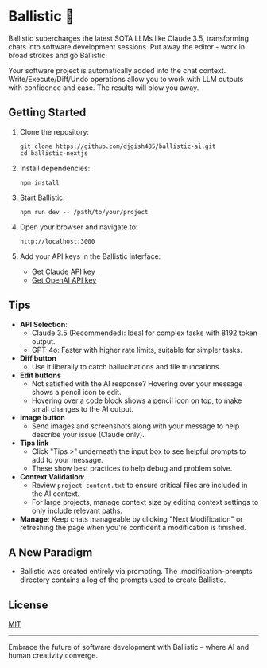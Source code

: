 # Ballistic 🚀

Ballistic supercharges the latest SOTA LLMs like Claude 3.5, transforming chats into software development sessions. Put away the editor - work in broad strokes and go Ballistic.

Your software project is automatically added into the chat context. Write/Execute/Diff/Undo operations allow you to work with LLM outputs with confidence and ease. The results will blow you away.

## Getting Started

1. Clone the repository:
   ```
   git clone https://github.com/djgish485/ballistic-ai.git
   cd ballistic-nextjs
   ```

2. Install dependencies:
   ```
   npm install
   ```

3. Start Ballistic:
   ```
   npm run dev -- /path/to/your/project
   ```

4. Open your browser and navigate to:
   ```
   http://localhost:3000
   ```

5. Add your API keys in the Ballistic interface:
   - [Get Claude API key](https://www.anthropic.com/api)
   - [Get OpenAI API key](https://platform.openai.com/account/api-keys)

## Tips

- **API Selection**:
  - Claude 3.5 (Recommended): Ideal for complex tasks with 8192 token output.
  - GPT-4o: Faster with higher rate limits, suitable for simpler tasks.
- **Diff button** 
  - Use it liberally to catch hallucinations and file truncations.
- **Edit buttons** 
  - Not satisfied with the AI response? Hovering over your message shows a pencil icon to edit.
  - Hovering over a code block shows a pencil icon on top, to make small changes to the AI output.
- **Image button**
  - Send images and screenshots along with your message to help describe your issue (Claude only). 
- **Tips link**
  - Click "Tips >" underneath the input box to see helpful prompts to add to your message.
  - These show best practices to help debug and problem solve.
- **Context Validation**: 
  - Review `project-content.txt` to ensure critical files are included in the AI context.
  - For large projects, manage context size by editing context settings to only include relevant paths.  
- **Manage**: Keep chats manageable by clicking "Next Modification" or refreshing the page when you're confident a modification is finished.

## A New Paradigm

- Ballistic was created entirely via prompting. The .modification-prompts directory contains a log of the prompts used to create Ballistic. 

## License

[MIT](https://choosealicense.com/licenses/mit/)

---

Embrace the future of software development with Ballistic – where AI and human creativity converge.